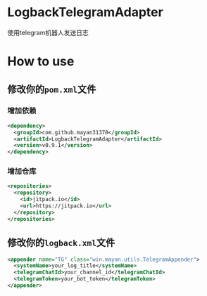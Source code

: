# LogbackTelegramAdapter
使用telegram机器人发送日志

# How to use
## 修改你的`pom.xml`文件
### 增加依赖
```xml
<dependency>
  <groupId>com.github.mayan31370</groupId>
  <artifactId>LogbackTelegramAdapter</artifactId>
  <version>v0.9.1</version>
</dependency>
```
### 增加仓库
```xml
<repositories>
  <repository>
    <id>jitpack.io</id>
    <url>https://jitpack.io</url>
  </repository>
</repositories>
```
## 修改你的`logback.xml`文件
```xml
<appender name="TG" class="win.mayan.utils.TelegramAppender">
  <systemName>your_log_title</systemName>
  <telegramChatId>your_channel_id</telegramChatId>
  <telegramToken>your_bot_token</telegramToken>
</appender>
```